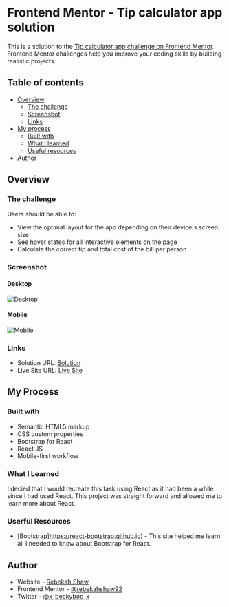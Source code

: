 # Frontend Mentor - Tip calculator app solution

This is a solution to the [Tip calculator app challenge on Frontend Mentor](https://www.frontendmentor.io/challenges/tip-calculator-app-ugJNGbJUX). Frontend Mentor challenges help you improve your coding skills by building realistic projects.

## Table of contents

- [Overview](#overview)
  - [The challenge](#the-challenge)
  - [Screenshot](#screenshot)
  - [Links](#links)
- [My process](#my-process)
  - [Built with](#built-with)
  - [What I learned](#what-i-learned)
  - [Useful resources](#useful-resources)
- [Author](#author)

## Overview

### The challenge

Users should be able to:

- View the optimal layout for the app depending on their device's screen size
- See hover states for all interactive elements on the page
- Calculate the correct tip and total cost of the bill per person

### Screenshot

#### Desktop

![Desktop](images/desktop.png)

#### Mobile

![Mobile](images/mobile.png)

### Links

- Solution URL: [Solution](https://github.com/rebekahshaw92/react-tip-calculator-app)
- Live Site URL: [Live Site](https://rebekahshaw92.github.io/react-tip-calculator-app/)

## My Process

### Built with 

- Semantic HTML5 markup
- CSS custom properties
- Bootstrap for React
- React JS
- Mobile-first workflow

### What I Learned 

I decied that I would recreate this task using React as it had been a while since I had used React. This project was straight forward and allowed me to learn more about React.

### Userful Resources 

- [Bootstrap]https://react-bootstrap.github.io) - This site helped me learn all I needed to know about Bootstrap for React.

## Author

- Website - [Rebekah Shaw](https://www.rebekahshaw.com)
- Frontend Mentor - [@rebekahshaw92](https://www.frontendmentor.io/profile/rebekahshaw92)
- Twitter - [@x_beckyboo_x](https://www.twitter.com/x_beckyboo_x)

